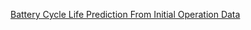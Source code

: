 [Battery Cycle Life Prediction From Initial Operation Data](https://ww2.mathworks.cn/help/predmaint/ug/predict-remaining-cycle-life-of-batteries-from-initial-operation-data.html)